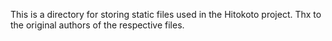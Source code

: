 This is a directory for storing static files used in the Hitokoto project. Thx to the original authors of the respective files.
